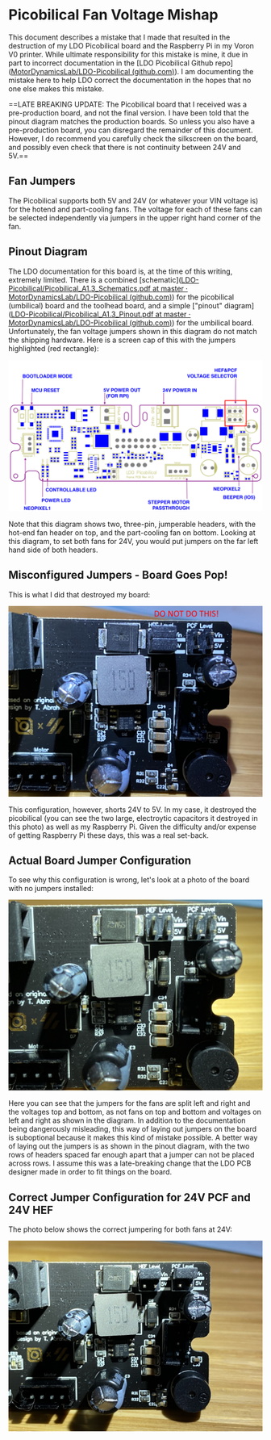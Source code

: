 # Picobilical Fan Voltage Mishap

This document describes a mistake that I made that resulted in the destruction of my LDO Picobilical board and the Raspberry Pi in my Voron V0 printer. While ultimate responsibility for this mistake is mine, it due in part to incorrect documentation in the [LDO Picobilical Github repo]([MotorDynamicsLab/LDO-Picobilical (github.com)](https://github.com/MotorDynamicsLab/LDO-Picobilical)).  I am documenting the mistake here to help LDO correct the documentation in the hopes that no one else makes this mistake.

==LATE BREAKING UPDATE: The Picobilical board that I received was a pre-production board, and not the final version. I have been told that the pinout diagram matches the production boards.  So unless you also have a pre-production board, you can disregard the remainder of this document. However, I do recommend you carefully check the silkscreen on the board, and possibly even check that there is not continuity between 24V and 5V.==

## Fan Jumpers
The Picobilical supports both 5V and 24V (or whatever your VIN voltage is) for the hotend and part-cooling fans. The voltage for each of these fans can be selected independently via jumpers in the upper right hand corner of the fan. 

## Pinout Diagram

The LDO documentation for this board is, at the time of this writing, extremely limited. There is a combined  [schematic]([LDO-Picobilical/Picobilical_A1.3_Schematics.pdf at master · MotorDynamicsLab/LDO-Picobilical (github.com)](https://github.com/MotorDynamicsLab/LDO-Picobilical/blob/master/Hardware/Picobilical_A1.3_Schematics.pdf)) for  the picobilical (umbilical) board and the toolhead board, and a simple ["pinout" diagram]([LDO-Picobilical/Picobilical_A1.3_Pinout.pdf at master · MotorDynamicsLab/LDO-Picobilical (github.com)](https://github.com/MotorDynamicsLab/LDO-Picobilical/blob/master/Hardware/Picobilical_A1.3_Pinout.pdf)) for the umbilical board.  Unfortunately, the fan voltage jumpers shown in this diagram do not match the shipping hardware. Here is a screen cap of this with the jumpers highlighted (red rectangle):

![Picobilical Pinout Diagram (Incorrect!)](images/picobilical-pinout-incorrect.png)

Note that this diagram shows two, three-pin, jumperable headers, with the hot-end fan header on top, and the part-cooling fan on bottom. Looking at this diagram, to set both fans for 24V,  you would put jumpers on the far left hand side of both headers. 

## Misconfigured Jumpers - Board Goes Pop!

This is what I did that destroyed my board:

![Incorrect jumper configuration](images/IMG_2016.jpg)

This configuration, however, shorts 24V to 5V. In my case, it destroyed the picobilical (you can see the two large, electroytic capacitors it destroyed in this photo) as well as my Raspberry Pi. Given the difficulty and/or expense of getting Raspberry Pi these days, this was a real set-back. 

## Actual Board Jumper Configuration

To see why this configuration is wrong, let's look at a photo of the board with no jumpers installed:

![Image of fan voltage headers with no jumpers installed](images/IMG_2015.jpg)

Here you can see that the jumpers for the fans are split left and right and the voltages top and bottom, as not fans on top and bottom and voltages on left and right as shown in the diagram. In addition to the documentation being dangerously misleading, this way of laying out jumpers on the board is suboptional because it makes this kind of mistake possible. A better way of laying out the jumpers is as shown in the pinout diagram, with the two rows of headers spaced far enough apart that a jumper can not be placed across rows. I assume this was a late-breaking change that the LDO PCB designer made in  order to fit things on the board. 

## Correct Jumper Configuration for 24V PCF and 24V HEF

The photo below shows the correct jumpering for both fans at 24V:

![Correct jumper configuration for 24V PCF and 24V HEF](images/IMG_2017.jpg)